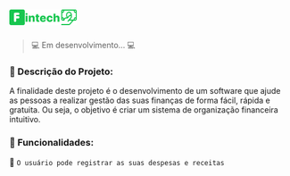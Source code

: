 # ![Logotipo do projeto Finteche](images/logo.png)
> :computer: Em desenvolvimento... :computer:

### :bookmark_tabs: Descrição do Projeto:
A finalidade deste projeto é o desenvolvimento de um software que ajude as pessoas a realizar gestão das suas finanças de forma fácil, rápida e gratuita. Ou seja, o objetivo é criar um sistema de organização financeira intuitivo.
### :scroll: Funcionalidades:
:pushpin: `O usuário pode registrar as suas despesas e receitas`